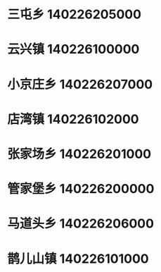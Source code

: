 # 三屯乡 140226205000
# 云兴镇 140226100000
# 小京庄乡 140226207000
# 店湾镇 140226102000
# 张家场乡 140226201000
# 管家堡乡 140226200000
# 马道头乡 140226206000
# 鹊儿山镇 140226101000
